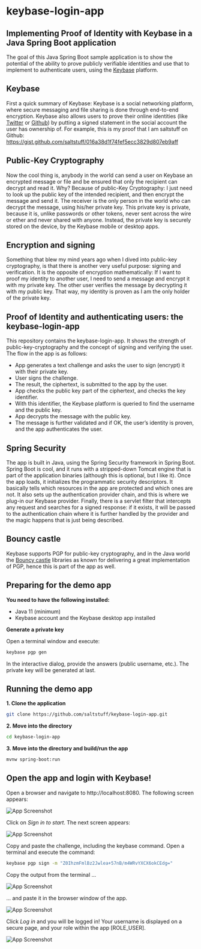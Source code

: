 # keybase-login-app


## Implementing Proof of Identity with Keybase in a Java Spring Boot application
The goal of this Java Spring Boot sample application is to show the potential of the ability to prove publicly verifiable identities and use that to implement to authenticate users, using the [Keybase](https://keybase.io) platform.


## Keybase
First a quick summary of Keybase: Keybase is a social networking platform, where secure messaging and file sharing is done through end-to-end encryption. Keybase also allows users to prove their online identities (like [Twitter](https://twitter.com) or [Github](https://github.com)) by putting a signed statement in the social account the user has ownership of. For example, this is my proof that I am saltstuff on Github: https://gist.github.com/saltstuff/016a38d1f74fef5ecc3829d807eb9aff


## Public-Key Cryptography
Now the cool thing is, anybody in the world can send a user on Keybase an encrypted message or file and be ensured that only the recipient can decrypt and read it. Why? Because of public-Key Cryptography: I just need to look up the public key of the intended recipient, and then encrypt the message and send it. The receiver is the only person in the world who can decrypt the message, using his/her private key. This private key is private, because it is, unlike passwords or other tokens, never sent across the wire or ether and never shared with anyone. Instead, the private key is securely stored on the device, by the Keybase mobile or desktop apps.


## Encryption and signing
Something that blew my mind years ago when I dived into public-key cryptography, is that there is another very useful purpose: signing and verification. It is the opposite of encryption mathematically: If I want to proof my identity to another user, I need to send a message and encrypt it with my private key. The other user verifies the message by decrypting it with my public key. That way, my identity is proven as I am the only holder of the private key.


## Proof of Identity and authenticating users: the keybase-login-app
This repository contains the keybase-login-app. It shows the strength of public-key-cryptography and the concept of signing and verifying the user. The flow in the app is as follows:
* App generates a text challenge and asks the user to sign (encrypt) it with their private key. 
* User signs the challenge. 
* The result, the ciphertext, is submitted to the app by the user. 
* App checks the public key part of the ciphertext, and checks the key identifier. 
* With this identifier, the Keybase platform is queried to find the username and the public key. 
* App decrypts the message with the public key.
* The message is further validated and if OK, the user’s identity is proven, and the app authenticates the user.


## Spring Security
The app is built in Java, using the Spring Security framework in Spring Boot. Spring Boot is cool, and it runs with a stripped-down Tomcat engine that is part of the application binaries (although this is optional, but I like it). 
Once the app loads, it initializes the programmatic security descriptors. It basically tells which resources in the app are protected and which ones are not. It also sets up the authentication provider chain, and this is where we plug-in our Keybase provider. Finally, there is a servlet filter that intercepts any request and searches for a signed response: if it exists, it will be passed to the authentication chain where it is further handled by the provider and the magic happens that is just being described.


## Bouncy castle
Keybase supports PGP for public-key cryptography, and in the Java world the [Bouncy castle](https://www.bouncycastle.org/java.html) libraries as known for delivering a great implementation of PGP, hence this is part of the app as well.

## Preparing for the demo app

**You need to have the following installed:**
* Java 11 (minimum)
* Keybase account and the Keybase desktop app installed

**Generate a private key**

Open a terminal window and execute:
```bash
keybase pgp gen
```
In the interactive dialog, provide the answers (public username, etc.). The private key will be generated at last.

## Running the demo app

**1. Clone the application**

```bash
git clone https://github.com/saltstuff/keybase-login-app.git
```

**2. Move into the directory**

```bash
cd keybase-login-app
```

**3. Move into the directory and build/run the app**
```bash
mvnw spring-boot:run
```

## Open the app and login with Keybase!

Open a browser and navigate to http://localhost:8080. The following screen appears:

![App Screenshot](screenshots/1.png)

Click on *Sign in to start*. The next screen appears:

![App Screenshot](screenshots/2.png)

Copy and paste the challenge, including the keybase command. Open a terminal and execute the command:

```bash
keybase pgp sign -m "Z0IhzmFmlBz2Jwlea+57nB/m4WRvYXCX6okCEdg="
```

Copy the output from the terminal ...

![App Screenshot](screenshots/3.png)

... and paste it in the browser window of the app.

![App Screenshot](screenshots/4.png)

Click *Log in* and you will be logged in! Your username is displayed on a secure page, and your role within the app [ROLE_USER].

![App Screenshot](screenshots/5.png)



